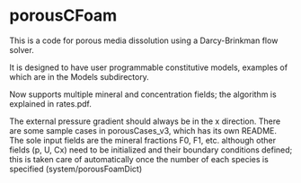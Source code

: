 # porousCFoam
This is a code for porous media dissolution using a Darcy-Brinkman flow solver. 

It is designed to have user programmable constitutive models, examples of which are in the Models subdirectory. 

Now supports multiple mineral and concentration fields; the algorithm is explained in rates.pdf.

The external pressure gradient should always be in the x direction. There are some sample cases in porousCases_v3, which has its own README. The sole input fields are the mineral fractions F0, F1, etc. although other fields (p, U, Cx) need to be initialized and their boundary conditions defined; this is taken care of automatically once the number of each species is specified (system/porousFoamDict)
